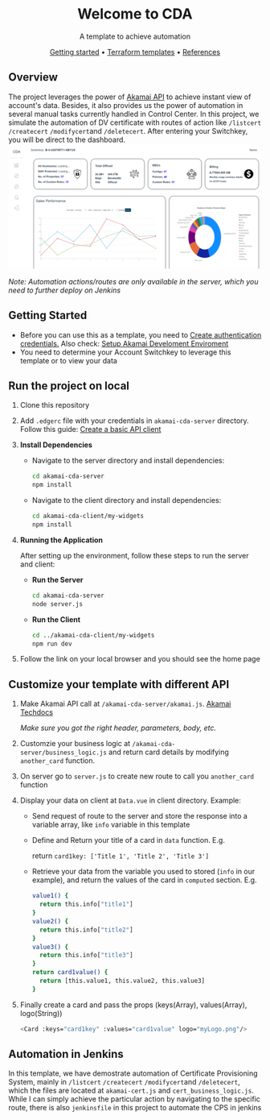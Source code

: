 <!-- markdownlint-configure-file {
  "MD013": {
    "code_blocks": false,
    "tables": false
  },
  "MD033": false,
  "MD041": false
} -->

<div align="center">

# Welcome to CDA
A template to achieve automation

[Getting started](#getting-started) •
[Terraform templates](#terraform-templates) •
[References](#References)

</div>

## Overview

The project leverages the power of [Akamai API](https://techdocs.akamai.com/home/page/apis) to achieve instant view of account's data. Besides, it also provides us the power of automation in several manual tasks currently handled in Control Center. In this project, we simulate the automation of DV certificate with routes of action like `/listcert` `/createcert` `/modifycert`and `/deletecert`. After entering your Switchkey, you will be direct to the dashboard. 
![Dashboard](dashboard.png)
<!-- <img src="dashboard.png" width="800" height="500"> -->
*Note: Automation actions/routes are only available in the server, which you need to further deploy on Jenkins*

## Getting Started

 * Before you can use this as a template, you need to [Create authentication credentials.](https://techdocs.akamai.com/developer/docs/set-up-authentication-credentials) Also check: [Setup Akamai Develoment Enviroment](https://techdocs.akamai.com/developer/docs/set-up-authentication-credentials)
 * You need to determine your Account Switchkey to leverage this template or to view your data
 


## Run the project on local
1. Clone this repository 
2. Add `.edgerc` file with your credentials in `akamai-cda-server` directory. Follow this guide: [Create a basic API client](https://techdocs.akamai.com/developer/docs/make-your-first-api-call)
3. **Install Dependencies** 
    - Navigate to the server directory and install dependencies:
        ```bash
        cd akamai-cda-server
        npm install
        ```
    - Navigate to the client directory and install dependencies:
        ```bash
        cd akamai-cda-client/my-widgets
        npm install
        ```
4. **Running the Application**

    After setting up the environment, follow these steps to run the server and client:

    - **Run the Server**
      ```bash
      cd akamai-cda-server
      node server.js
      ```

    - **Run the Client**
      ```bash
      cd ../akamai-cda-client/my-widgets
      npm run dev
      ```
    
5. Follow the link on your local browser and you should see the home page

## Customize your template with different API
1. Make Akamai API call at `/akamai-cda-server/akamai.js`. [Akamai Techdocs](https://techdocs.akamai.com/home/page/apis)

    *Make sure you got the right header, parameters, body, etc.*

2. Customzie your business logic at `/akamai-cda-server/business_logic.js` and return card details by modifying `another_card` function.
3. On server go to `server.js` to create new route to call you `another_card` function
4. Display your data on client at `Data.vue` in client directory. Example:
    - Send request of route to the server and store the response into a variable array, like `info` variable in this template
    - Define and Return your title of a card in `data` function. E.g.
    
      return `card1key: ['Title 1', 'Title 2', 'Title 3']` 
    - Retrieve your data from the variable you used to stored (`info` in our example), and return the values of the card in `computed` section. E.g.
      ```bash
      value1() {
        return this.info["title1"]
      }
      value2() {
        return this.info["title2"]
      }
      value3() {
        return this.info["title3"]
      }
      return card1value() {
        return [this.value1, this.value2, this.value3]
      }
      ```
5. Finally create a card and pass the props (keys(Array), values(Array), logo(String))
    ```bash 
    <Card :keys="card1key" :values="card1value" logo="myLogo.png"/>
    ```
## Automation in Jenkins
In this template, we have demostrate automation of Certificate Provisioning System, mainly in `/listcert` `/createcert` `/modifycert`and `/deletecert`, which the files are located at `akamai-cert.js` and `cert_business_logic.js`. While I can simply achieve the particular action by navigating to the specific route, there is also `jenkinsfile` in this project to automate the CPS in jenkins
</div>
